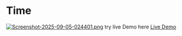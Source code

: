 # Time
[![Screenshot-2025-09-05-024401.png](https://i.postimg.cc/W4FknzCZ/Screenshot-2025-09-05-024401.png)](https://postimg.cc/GBRt3Lc3)
try live Demo here
[Live Demo](https://manar-mohamed348.github.io/Timer/)
